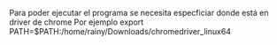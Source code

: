 Para poder ejecutar el programa se necesita especficiar donde está en driver de chrome 
Por ejemplo
    export PATH=$PATH:/home/rainy/Downloads/chromedriver_linux64